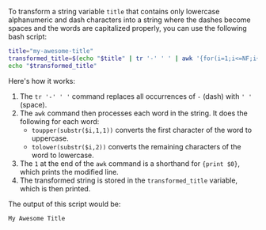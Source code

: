 To transform a string variable `title` that contains only lowercase alphanumeric and dash characters into a string where the dashes become spaces and the words are capitalized properly, you can use the following bash script:

```bash
title="my-awesome-title"
transformed_title=$(echo "$title" | tr '-' ' ' | awk '{for(i=1;i<=NF;i++){ $i=toupper(substr($i,1,1)) tolower(substr($i,2)) }}1')
echo "$transformed_title"
```

Here's how it works:

1. The `tr '-' ' '` command replaces all occurrences of `-` (dash) with `' '` (space).
2. The `awk` command then processes each word in the string. It does the following for each word:
   - `toupper(substr($i,1,1))` converts the first character of the word to uppercase.
   - `tolower(substr($i,2))` converts the remaining characters of the word to lowercase.
3. The `1` at the end of the `awk` command is a shorthand for `{print $0}`, which prints the modified line.
4. The transformed string is stored in the `transformed_title` variable, which is then printed.

The output of this script would be:

```
My Awesome Title
```